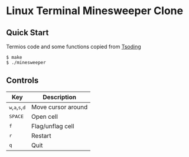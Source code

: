 # Linux Terminal Minesweeper Clone

## Quick Start

Termios code and some functions copied from [Tsoding](https://github.com/tsoding/mine)

```console
$ make
$ ./minesweeper
```

## Controls

| Key                                                 | Description        |
|-----------------------------------------------------|--------------------|
| <kbd>w</kbd>,<kbd>a</kbd>,<kbd>s</kbd>,<kbd>d</kbd> | Move cursor around |
| <kbd>SPACE</kbd>                                    | Open cell          |
| <kbd>f</kbd>                                        | Flag/unflag cell   |
| <kbd>r</kbd>                                        | Restart            |
| <kbd>q</kbd>                                        | Quit               |
